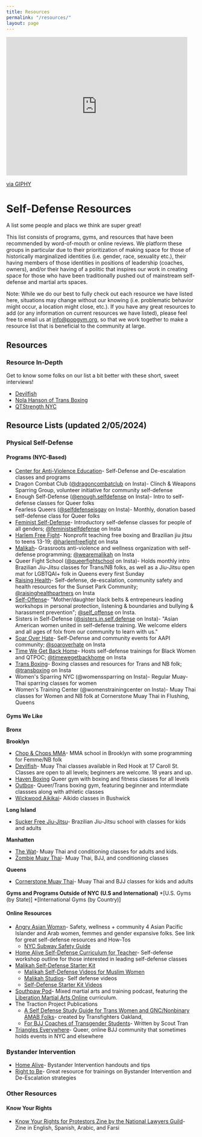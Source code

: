 ```yaml
---
title: Resources
permalink: "/resources/"
layout: page
---
```


<iframe src="https://giphy.com/embed/ardUtH5FlenO8" width="480" height="366" frameBorder="0" class="giphy-embed" allowFullScreen></iframe><p><a href="https://giphy.com/gifs/pokemon-laugh-haha-ardUtH5FlenO8">via GIPHY</a></p>
            
# Self-Defense Resources

A list some people and placs we think are super great!

This list consists of programs, gyms, and resources that have been recommended by word-of-mouth or online reviews. We platform these groups in particular due to their prioritization of making space for those of historically marginalized identities (i.e. gender, race, sexuality etc.), their having members of those identities in positions of leadership (coaches, owners), and/or their having of a politic that inspires our work in creating space for those who have been traditionally pushed out of mainstream self-defense and martial arts spaces. 

Note: While we do our best to fully check out each resource we have listed here, situations may change without our knowing (i.e. problematic behavior might occur, a location might close, etc.). If you have any great resources to add (or any information on current resources we have listed), please feel free to email us at info@popgym.org, so that we work together to make a resource list that is beneficial to the community at large.


## Resources

### Resource In-Depth

Get to know some folks on our list a bit better with these short, sweet interviews!
 * [Devilfish](/resmonth/devilfish-may-2019.md)
 * [Nola Hanson of Trans Boxing](/resmonth/nola-hanson-trans-boxing-august-2019.md)
 * [QTStrength NYC](/resmonth/qtstrength-interview-september-2019.md)

## Resource Lists (updated 2/05/2024)

### Physical Self-Defense

#### Programs (NYC-Based)

* [Center for Anti-Violence Education](https://caeny.org/)- Self-Defense and De-escalation classes and programs
* Dragon Combat Club ([@dragoncombatclub](https://www.instagram.com/dragoncombatclub/) on Insta)- Clinch & Weapons Sparring Group, volunteer initiative for community self-defense
* Enough Self-Defense ([@enough.selfdefense](https://www.instagram.com/enough.selfdefense/) on Insta)- Intro to self-defense classes for Queer folks
* Fearless Queers ([@selfdefenseisgay](https://www.instagram.com/selfdefenseisgay/) on Insta)- Monthly, donation based self-defense class for Queer folks
* [Feminist Self-Defense](https://www.feministselfdefense.com/#self-defense-section)- Introductory self-defense classes for people of all genders; [@feministselfdefense](https://www.instagram.com/feministselfdefense/) on Insta
* [Harlem Free Fight](https://harlemfreefight.org/)- Nonprofit teaching free boxing and Brazilian jiu jitsu to teens 13-19; [@harlemfreefight](https://www.instagram.com/harlemfreefight/) on Insta
* [Malikah](https://www.malikah.org/self-defense)- Grassroots anti-violence and wellness organization with self-defense programming; [@wearemalikah](https://www.instagram.com/wearemalikah/) on Insta
* Queer Fight School ([@queerfightschool](https://www.instagram.com/queerfightschool/) on Insta)- Holds monthly intro Brazilian Jiu-Jitsu classes for Trans/NB folks, as well as a Jiu-Jitsu open mat for LGBTQAI+ folk in Queens every first Sunday
* [Raising Health](https://www.raisinghealth.org/community-building)- Self-defense, de-escalation, community safety and health resources for the Sunset Park Community; [@raisinghealthpartners](https://www.instagram.com/raisinghealthpartners/) on Insta
* [Self-Offense](https://www.self-offense.com/personal)- "Mother/daughter black belts & entrepeneurs leading workshops in personal protection, listening & boundaries and bullying & harassment prevention"; [@self_offense](https://www.instagram.com/self_offense/) on Insta.
* Sisters in Self-Defense ([@sisters.in.self.defense](https://www.instagram.com/sisters.in.self.defense/) on Insta)- "Asian American women united in self-defense training. We welcome elders and all ages of folx from our community to learn with us."
* [Soar Over Hate](https://www.soaroverhate.org/)- Self-Defense and community events for AAPI community; [@soaroverhate](https://www.instagram.com/soaroverhate/) on Insta
* [Time We Get Back Home](https://www.kearmonie.com/twgbhlinks)- Hosts self-defense trainings for Black Women and QTPOC; [@timewegetbackhome](https://www.instagram.com/timewegetbackhome/) on Insta
* [Trans Boxing](https://www.transboxing.org/)- Boxing classes and resources for Trans and NB folk; [@transboxing](https://www.instagram.com/transboxing/) on Insta
* Women's Sparring NYC (@womenssparring on Insta)- Regular Muay-Thai sparring classes for women
* Women's Training Center (@womenstrainingcenter on Insta)- Muay Thai classes for Women and NB folk at Cornerstone Muay Thai in Flushing, Queens


#### Gyms We Like

**Bronx**

**Brooklyn**
* [Chop & Chops MMA](https://www.chopandchopsmma.com/)- MMA school in Brooklyn with some programming for Femme/NB folk
* [Devilfish](https://www.devilfishathletics.com/)- Muay Thai classes available in Red Hook at 17 Caroll St. Classes are open to all levels; beginners are welcome. 18 years and up.
* [Haven Boxing](https://havenboxing.com/) Queer gym with boxing and fitness classes for all levels
* [Outbox](https://www.outboxgym.com/)- Queer/Trans boxing gym, featuring beginner and intermdiate classses along with athletic classes
* [Wickwood Aikikai](https://www.wickwoodaikido.com/)- Aikido classes in Bushwick

**Long Island**
* [Sucker Free Jiu-Jitsu](https://suckerfreejiujitsu.com/)- Brazilian Jiu-Jitsu school with classes for kids and adults

**Manhatten**
* [The Wat](https://thewat.com/)- Muay Thai and conditioning classes for adults and kids.
* [Zombie Muay Thai](https://www.zombiemuaythai.com/)- Muay Thai, BJJ, and conditioning classes

**Queens**
* [Cornerstone Muay Thai](https://www.cornerstonethaiboxing.com/)- Muay Thai and BJJ classes for kids and adults

**Gyms and Programs Outside of NYC (U.S and International)**
*[U.S. Gyms (by State)]
*[International Gyms (by Country)]

#### Online Resources
* [Angry Asian Womxn](https://linktr.ee/Angryasianwomxn)- Safety, wellness + community 4 Asian Pacific Islander and Arab women, femmes and gender expansive folks. See link for great self-defense resources and How-Tos
  * [NYC Subway Safety Guide](https://drive.google.com/file/d/1CIpU1G02Nt8pPznWIL65kuo-MwmJSRbl/view)
* [Home Alive Self-Defense Curriculum for Teacher](https://www.teachhomealive.org/curriculum/)- Self-defense workshop outline for those interested in leading self-defense classes
* [Malikah Self-Defense Starter Kit](https://drive.google.com/file/d/1beqKWa3Ftt3a7BQIKq5MblDBTuOZBCPN/view)
  * [Malikah Self-Defense Videos for Muslim Women](https://youtu.be/W4ICeEc50fU?feature=shared)
  * [Malikah Studios](https://www.instagram.com/malikahstudios/)- Self defense videos
  * [Self-Defense Starter Kit Videos](https://www.youtube.com/@selfdefensestarterkit8217)
* [Southpaw Pod](https://www.southpawpod.com/)- Mixed martial arts and training podcast, featuring the [Liberation Martial Arts Online](https://www.patreon.com/posts/liberation-arts-72505630) curriculum.
* The Traction Project Publications
  * [A Self Defense Study Guide for Trans Women and GNC/Nonbinary AMAB Folks](https://www.zeffy.com/en-US/ticketing/4ded495e-cb18-48d8-8e43-a981eeda9c7f)- created by Transfighters Oakland, 
  * [For BJJ Coaches of Transgender Students](https://traction-project.org/bjjcoaches/)- Written by Scout Tran
* [Triangles Everywhere](https://www.facebook.com/groups/340494773494481)- Queer, online BJJ community that sometimes holds events in NYC and elsewhere

### Bystander Intervention
* [Home Alive](https://www.teachhomealive.org/resources/)- Bystander Intervention handouts and tips
* [Right to Be](https://righttobe.org/bystander-intervention-training/)- Great resource for trainings on Bystander Intervention and De-Escalation strategies

### Other Resources

#### Know Your Rights
* [Know Your Rights for Protestors Zine by the National Lawyers Guild](https://www.nlg.org/know-your-rights/)- Zine in English, Spanish, Arabic, and Farsi



